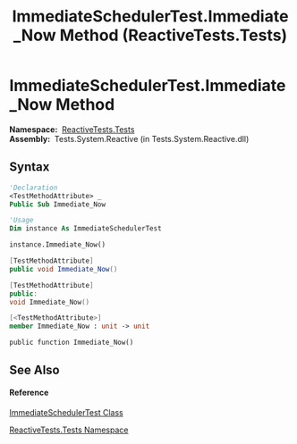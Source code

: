 ﻿---
title: ImmediateSchedulerTest.Immediate_Now Method  (ReactiveTests.Tests)
TOCTitle: Immediate_Now Method
ms:assetid: M:ReactiveTests.Tests.ImmediateSchedulerTest.Immediate_Now
ms:mtpsurl: https://msdn.microsoft.com/en-us/library/reactivetests.tests.immediateschedulertest.immediate_now(v=VS.103)
ms:contentKeyID: 36620027
ms.date: 06/28/2011
mtps_version: v=VS.103
f1_keywords:
- ReactiveTests.Tests.ImmediateSchedulerTest.Immediate_Now
dev_langs:
- CSharp
- JScript
- VB
- FSharp
- c++
---

# ImmediateSchedulerTest.Immediate\_Now Method

**Namespace:**  [ReactiveTests.Tests](hh289046\(v=vs.103\).md)  
**Assembly:**  Tests.System.Reactive (in Tests.System.Reactive.dll)

## Syntax

``` vb
'Declaration
<TestMethodAttribute> _
Public Sub Immediate_Now
```

``` vb
'Usage
Dim instance As ImmediateSchedulerTest

instance.Immediate_Now()
```

``` csharp
[TestMethodAttribute]
public void Immediate_Now()
```

``` c++
[TestMethodAttribute]
public:
void Immediate_Now()
```

``` fsharp
[<TestMethodAttribute>]
member Immediate_Now : unit -> unit 
```

``` jscript
public function Immediate_Now()
```

## See Also

#### Reference

[ImmediateSchedulerTest Class](hh315355\(v=vs.103\).md)

[ReactiveTests.Tests Namespace](hh289046\(v=vs.103\).md)

